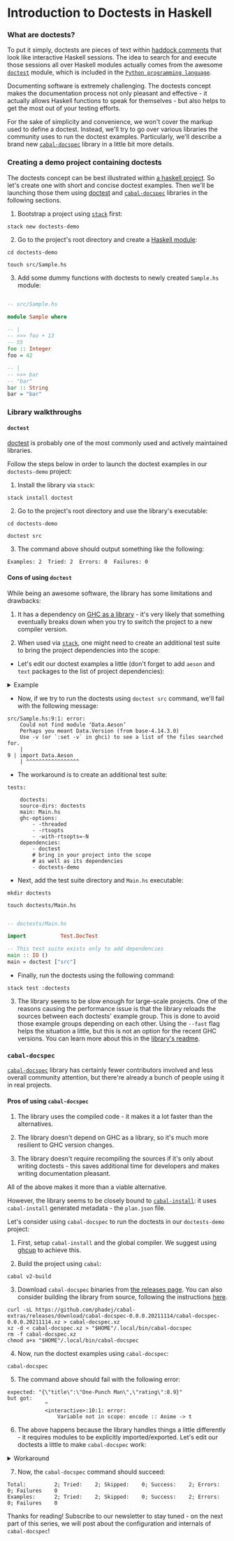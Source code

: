 # Introduction to Doctests in Haskell

### What are doctests?

To put it simply, doctests are pieces of text within [haddock comments](https://www.haskell.org/haddock/) that look like interactive Haskell sessions.
The idea to search for and execute those sessions all over Haskell modules actually comes from the awesome
[`doctest`](https://en.wikipedia.org/wiki/Doctest) module, which is included in the [`Python programming language`](https://en.wikipedia.org/wiki/Python_(programming_language)).

Documenting software is extremely challenging.
The doctests concept makes the documentation process not only pleasant and effective - it actually allows Haskell functions to speak for themselves - but
also helps to get the most out of your testing efforts.

For the sake of simplicity and convenience, we won't cover the markup used to define a doctest.
Instead, we'll try to go over various libraries the community uses to run the doctest examples.
Particularly, we'll describe a brand new [`cabal-docspec`](https://github.com/phadej/cabal-extras/blob/master/cabal-docspec/MANUAL.md)
library in a little bit more details.

### Creating a demo project containing doctests

The doctests concept can be best illustrated within [a haskell project](https://wiki.haskell.org/How_to_write_a_Haskell_program).
So let's create one with short and concise doctest examples.
Then we'll be launching those them using [doctest](https://github.com/sol/doctest) and [`cabal-docspec`](https://github.com/phadej/cabal-extras/blob/master/cabal-docspec/MANUAL.md) libraries in the following sections.

1. Bootstrap a project using [`stack`](https://docs.haskellstack.org/en/stable/README/) first:

`stack new doctests-demo`

2. Go to the project's root directory and create a [Haskell module](https://www.haskell.org/tutorial/modules.html):

`cd doctests-demo`

`touch src/Sample.hs`

3. Add some dummy functions with doctests to newly created `Sample.hs` module:

```haskell

-- src/Sample.hs

module Sample where

-- |
-- >>> foo + 13
-- 55
foo :: Integer
foo = 42

-- |
-- >>> bar
-- "bar"
bar :: String
bar = "bar"

```

### Library walkthroughs

#### `doctest`

[doctest](https://github.com/sol/doctest) is probably one of the most commonly used and actively maintained libraries.

Follow the steps below in order to launch the doctest examples in our `doctests-demo` project:

1. Install the library via `stack`:

`stack install doctest`

2. Go to the project's root directory and use the library's executable:

`cd doctests-demo`

`doctest src`

3. The command above should output something like the following:

`Examples: 2  Tried: 2  Errors: 0  Failures: 0`

#### Cons of using `doctest`

While being an awesome software, the library has some limitations and drawbacks:

1. It has a dependency on [GHC as a library](https://wiki.haskell.org/GHC/As_a_library) - it's very likely that something eventually breaks down when
you try to switch the project to a new compiler version.

2. When used via [`stack`](https://docs.haskellstack.org/en/stable/README/), one might need to create an additional test suite to bring the project
dependencies into the scope:

* Let's edit our doctest examples a little (don't forget to add `aeson` and `text` packages to the list of project dependencies):

<details>
<summary>Example</summary>

```haskell
-- src/Sample.hs

{-# LANGUAGE OverloadedStrings #-}
{-# LANGUAGE TemplateHaskell   #-}

module Sample where

import Data.Aeson
import Data.Aeson.TH
import Data.Text

data Anime =
    Anime { title  :: Text
        , rating :: Double
        }

$(deriveJSON defaultOptions ''Anime)

-- |
-- >>> encode favourite
-- "{\"title\":\"One-Punch Man\",\"rating\":8.9}"
--
favourite :: Anime
favourite = Anime "One-Punch Man" 8.9
```

<hr>
</details>

* Now, if we try to run the doctests using `doctest src` command, we'll fail with the following message:

```
src/Sample.hs:9:1: error:
    Could not find module ‘Data.Aeson’
    Perhaps you meant Data.Version (from base-4.14.3.0)
    Use -v (or `:set -v` in ghci) to see a list of the files searched for.
    |
9 | import Data.Aeson
    | ^^^^^^^^^^^^^^^^^
```

* The workaround is to create an additional test suite:

```
tests:

    doctests:
    source-dirs: doctests
    main: Main.hs
    ghc-options:
        - -threaded
        - -rtsopts
        - -with-rtsopts=-N
    dependencies:
        - doctest
        # bring in your project into the scope
        # as well as its dependencies
        - doctests-demo
```

* Next, add the test suite directory and `Main.hs` executable:

`mkdir doctests`

`touch doctests/Main.hs`

```haskell

-- doctests/Main.hs

import           Test.DocTest

-- This test suite exists only to add dependencies
main :: IO ()
main = doctest ["src"]
```

* Finally, run the doctests using the following command:

`stack test :doctests`

3. The library seems to be slow enough for large-scale projects.
One of the reasons causing the performance issue is that the library reloads the sources between each doctests' example group.
This is done to avoid those example groups depending on each other.
Using the `--fast` flag helps the situation a little, but this is not an option for the recent GHC versions.
You can learn more about this in the [library's readme](https://github.com/sol/doctest/blob/main/README.md).

### `cabal-docspec`

[`cabal-docspec`](https://github.com/phadej/cabal-extras/blob/master/cabal-docspec/MANUAL.md) library has certainly fewer contributors
involved and less overall community attention, but there're already a bunch of people using it in real projects.

#### Pros of using `cabal-docspec`

1. The library uses the compiled code - it makes it a lot faster than the alternatives.

2. The library doesn't depend on GHC as a library, so it's much more resilient to GHC version changes.

3. The library doesn't require recompiling the sources if it's only about writing doctests - this saves additional time for developers and
makes writing documentation pleasant.

All of the above makes it more than a viable alternative.

However, the library seems to be closely bound to [`cabal-install`](https://wiki.haskell.org/Cabal): it uses `cabal-install` generated metadata - the `plan.json` file.

Let's consider using `cabal-docspec` to run the doctests in our `doctests-demo` project:

1. First, setup `cabal-install` and the global compiler.
We suggest using [ghcup](https://www.haskell.org/ghcup/) to achieve this.

2. Build the project using `cabal`:

`cabal v2-build`

3. Download `cabal-docspec` binaries from [the releases page](https://github.com/phadej/cabal-extras/releases).
You can also consider building the library from source, following the instructions [here](https://github.com/phadej/cabal-extras).

```
curl -sL https://github.com/phadej/cabal-extras/releases/download/cabal-docspec-0.0.0.20211114/cabal-docspec-0.0.0.20211114.xz > cabal-docspec.xz
xz -d < cabal-docspec.xz > "$HOME"/.local/bin/cabal-docspec
rm -f cabal-docspec.xz
chmod a+x "$HOME"/.local/bin/cabal-docspec
```

4. Now, run the doctest examples using `cabal-docspec`:

`cabal-docspec`

5. The command above should fail with the following error:

```
expected: "{\"title\":\"One-Punch Man\",\"rating\":8.9}"
but got:
            ^
            <interactive>:10:1: error:
                Variable not in scope: encode :: Anime -> t
```

6. The above happens because the library handles things a little differently - it requires modules to be explicitly imported/exported.
Let's edit our doctests a little to make `cabal-docspec` work:

<details>
<summary>Workaround</summary>

```haskell

-- |
-- >>> import Data.Aeson
-- >>> encode favourite
-- "{\"title\":\"One-Punch Man\",\"rating\":8.9}"
--
favourite :: Anime
favourite = Anime "One-Punch Man" 8.9

```

<hr>
</details>

7. Now, the `cabal-docspec` command should succeed:

```
Total:         2; Tried:    2; Skipped:    0; Success:    2; Errors:    0; Failures    0
Examples:      2; Tried:    2; Skipped:    0; Success:    2; Errors:    0; Failures    0
```

Thanks for reading!
Subscribe to our newsletter to stay tuned - on the next part of this series, we will post about the configuration and internals of `cabal-docspec`!
